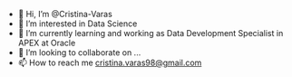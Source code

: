 - 👋 Hi, I’m @Cristina-Varas
- 👀 I’m interested in Data Science
- 🌱 I’m currently learning and working as Data Development Specialist in APEX at Oracle
- 💞️ I’m looking to collaborate on ...
- 📫 How to reach me cristina.varas98@gmail.com
<!---
Cristina-Varas/Cristina-Varas is a ✨ special ✨ repository because its `README.md` (this file) appears on your GitHub profile.
You can click the Preview link to take a look at your changes.
--->
